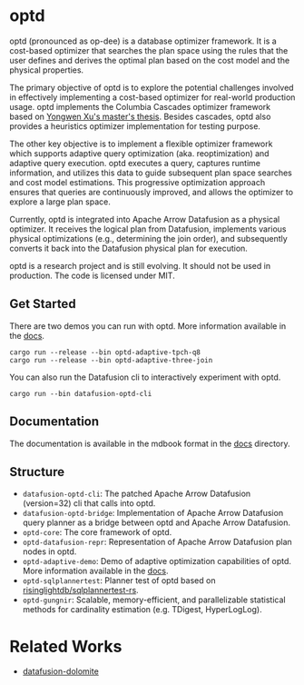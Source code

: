 # optd

optd (pronounced as op-dee) is a database optimizer framework. It is a cost-based optimizer that searches the plan space using the rules that the user defines and derives the optimal plan based on the cost model and the physical properties.

The primary objective of optd is to explore the potential challenges involved in effectively implementing a cost-based optimizer for real-world production usage. optd implements the Columbia Cascades optimizer framework based on [Yongwen Xu's master's thesis](https://15721.courses.cs.cmu.edu/spring2019/papers/22-optimizer1/xu-columbia-thesis1998.pdf). Besides cascades, optd also provides a heuristics optimizer implementation for testing purpose.

The other key objective is to implement a flexible optimizer framework which supports adaptive query optimization (aka. reoptimization) and adaptive query execution. optd executes a query, captures runtime information, and utilizes this data to guide subsequent plan space searches and cost model estimations. This progressive optimization approach ensures that queries are continuously improved, and allows the optimizer to explore a large plan space.

Currently, optd is integrated into Apache Arrow Datafusion as a physical optimizer. It receives the logical plan from Datafusion, implements various physical optimizations (e.g., determining the join order), and subsequently converts it back into the Datafusion physical plan for execution.

optd is a research project and is still evolving. It should not be used in production. The code is licensed under MIT.

## Get Started

There are two demos you can run with optd. More information available in the [docs](docs/).

```
cargo run --release --bin optd-adaptive-tpch-q8
cargo run --release --bin optd-adaptive-three-join
```

You can also run the Datafusion cli to interactively experiment with optd.

```
cargo run --bin datafusion-optd-cli
```

## Documentation

The documentation is available in the mdbook format in the [docs](docs) directory.

## Structure

* `datafusion-optd-cli`: The patched Apache Arrow Datafusion (version=32) cli that calls into optd.
* `datafusion-optd-bridge`: Implementation of Apache Arrow Datafusion query planner as a bridge between optd and Apache Arrow Datafusion.
* `optd-core`: The core framework of optd.
* `optd-datafusion-repr`: Representation of Apache Arrow Datafusion plan nodes in optd.
* `optd-adaptive-demo`: Demo of adaptive optimization capabilities of optd. More information available in the [docs](docs/).
* `optd-sqlplannertest`: Planner test of optd based on [risinglightdb/sqlplannertest-rs](https://github.com/risinglightdb/sqlplannertest-rs).
* `optd-gungnir`: Scalable, memory-efficient, and parallelizable statistical methods for cardinality estimation (e.g. TDigest, HyperLogLog).


# Related Works

* [datafusion-dolomite](https://github.com/datafusion-contrib/datafusion-dolomite)
